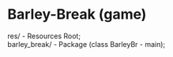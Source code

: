 # Barley-Break (game)
res/ - Resources Root;       
barley_break/ - Package (class BarleyBr - main);
